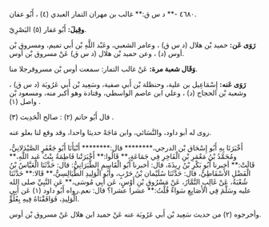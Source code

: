 ٤٦٨٠ -** د س ق:** غالب بن مهران التمار العبدي (٤) ، أَبُو عفان.

**وقِيلَ:** أَبُو غفار (٥) البَصْرِيّ.

**رَوَى عَن:** حميد بْن هلال (د س ق) ، وعامر الشعبي، وعَبْد اللَّهِ بْن أَبي تميم، ومسروق بْن أوس (د) ، وعن حميد بْن هلال (د س ق) عَنْ مسروق بْن أوس.

**وَقَال شعبة مرة:** عَنْ غالب التمار: سمعت أوس بْن مسروقرجلا منا.

**رَوَى عَنه:** إِسْمَاعِيل بن علية، وحنظلة بْن أَبي صفية، وسَعِيد بْن أَبي عَرُوبَة (د س ق) ، وشعبة بْن الحجاج (د) ، وعلي ابن عاصم الواسطي، وقتادة وهو أكبر منه، ومسعود بْن واصل (١) .

قال أَبُو حاتم (٢) : صالح الْحَدِيث (٣) .

روى له أبو داود، والنَّسَائي، وابن مَاجَهْ حديثا واحدا، وقد وقع لنا بعلو عنه.

أَخْبَرَنَا بِهِ أَبُو إِسْحَاق بْن الدرجي،******** قال:******** أَنْبَأَنَا أَبُو جَعْفَرٍ الصَّيْدَلانِيُّ، ومُحَمَّدُ بْنُ مَعْمَرِ بْنِ الْفَاخِرِ فِي جَمَاعَةٍ،** قَالُوا:** أَخْبَرَتْنا فَاطِمَةُ بِنْتُ عَبد اللَّهِ،** قَالَتْ:** أخبرنا أَبُو بَكْرِ بْنُ رِيذَةَ، قال: أخبرنا أَبُو الْقَاسِمِ الطَّبَرَانِيُّ: قال: حَدَّثَنَا الْعَبَّاسُ بْنُ الْفَضْلِ الأَسْفَاطِيُّ، قال: حَدَّثَنَا سُلَيْمان بْنُ حَرْبٍ، وأَبُو الْوَلِيدِ الطَّيَالِسِيُّ،** قَالا:** حَدَّثَنَا شُعْبَةُ، عَنْ غَالِبٍ التَّمَّارُ، عَنْ مَسْرُوقِ بْنِ أَوْسٍ، عَن أَبِي مُوسَى،** عَنِ النَّبِيِّ صلى الله عليه وسَلَّمَ فِي الأَصَابِعِ سَواءٌ قُلْتُ:** عشرا عشرا؟ قال: نعم.رواه أَبُو داود (١) عَن أَبِي الْوَلِيدِ، فَوَافَقْنَاهُ فِيهِ بِعُلُوٍّ.

وأخرجوه (٢) من حديث سَعِيد بْن أَبي عَرُوبَة عنه عَنْ حميد ابن هلال عَنْ مسروق بْن أوس.